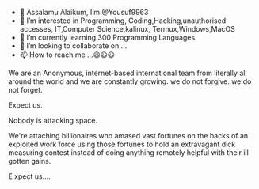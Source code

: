 - 👋 Assalamu Alaikum, I’m @Yousuf9963
- 👀 I’m interested in Programming, Coding,Hacking,unauthorised accesses, IT,Computer Science,kalinux, Termux,Windows,MacOS 
- 🌱 I’m currently learning 300 Programming Languages.
- 💞️ I’m looking to collaborate on ...
- 📫 How to reach me ...😃😃😃

<!---
Yousuf9963/Yousuf9963 is a ✨ special ✨ repository because its `README.md` (this file) appears on your GitHub profile.
You can click the Preview link to take a look at your changes.
--->
We are an Anonymous, internet-based international team from literally all around the world and we are constantly growing. we do not forgive. we do not forget. 

Expect us.

Nobody is attacking space.

We're attaching billionaires who amased vast fortunes on the backs of an exploited work force using those fortunes to hold an extravagant dick measuring contest instead of doing anything remotely helpful with their ill gotten gains.

E xpect us....
